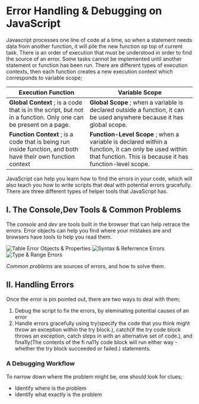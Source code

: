 # Error Handling & Debugging on JavaScript

 Javascript processes one line of code at a time, so when a statement needs data from another function, it will pile the new function op top of current task.
 There is an order of execution that must be understood in order to find the source of an error. Some tasks cannot be implemented until another statement or function has been run. There are different types of execution contexts, then each function creates a new execution context which corresponds to variable scope;

Execution Function | Variable Scope
--------------------|------------------
**Global Context** ; is a code that is in the script, but not in a function. Only one can be present on a page. | **Global Scope** ; when a variable is declared outside a function, it can be used anywhere because it has global scope.
**Function Context** ; is a code that is being run inside  function, and both have their own function context | **Function-Level Scope** ; when a variable is declared within a function, it can only be used within that function. This is because it has function-level scope.

 JavaScript can help you learn how to find the errors in your code, which will also teach you how to write scripts that deal with potential errors gracefully.
 There are three different types of helper tools that JavaScript has.

## I. The Console,Dev Tools & Common Problems

The *console* and *dev* are tools built in the browser that can help retrace the errors. Error objects can help you find where your mistakes are and browsers have tools to help you read them.

![Table Error Objects & Properties]("img/errors.png")
![Syntax & Referrence Errors]("img/syntax-errors.png)
![Type & Range Errors]("img/errors2.png")

*Common problems* are sources of errors, and how to solve them.

## II. Handling Errors

Once the error is pin pointed out, there are two ways to deal with them;

1. Debug the script to fix the errors, by eleminating potential causes of an error
2. Handle errors gracefully using try(specify the code
that you think might throw an exception within the try block.), catch(if the try code block throws an exception, catch steps in with an alternative set of code.), and fina1ly(The contents of the fi na11y code block will run either way - whether the try block succeeded or failed.) statements.




### A Debugging Workflow

To narrow down where the problem might be, one should look for clues;

- Identify where is the problem
- identify what exactly is the problem



